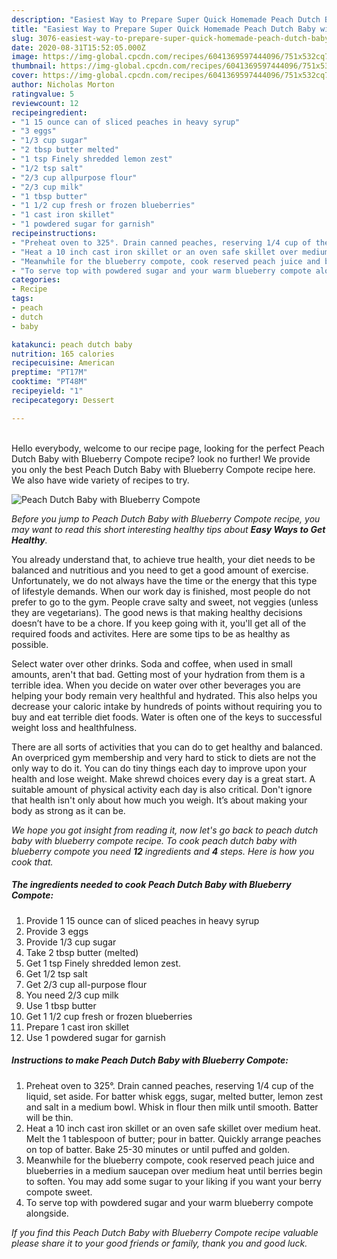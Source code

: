 ```yaml
---
description: "Easiest Way to Prepare Super Quick Homemade Peach Dutch Baby with Blueberry Compote"
title: "Easiest Way to Prepare Super Quick Homemade Peach Dutch Baby with Blueberry Compote"
slug: 3076-easiest-way-to-prepare-super-quick-homemade-peach-dutch-baby-with-blueberry-compote
date: 2020-08-31T15:52:05.000Z
image: https://img-global.cpcdn.com/recipes/6041369597444096/751x532cq70/peach-dutch-baby-with-blueberry-compote-recipe-main-photo.jpg
thumbnail: https://img-global.cpcdn.com/recipes/6041369597444096/751x532cq70/peach-dutch-baby-with-blueberry-compote-recipe-main-photo.jpg
cover: https://img-global.cpcdn.com/recipes/6041369597444096/751x532cq70/peach-dutch-baby-with-blueberry-compote-recipe-main-photo.jpg
author: Nicholas Morton
ratingvalue: 5
reviewcount: 12
recipeingredient:
- "1 15 ounce can of sliced peaches in heavy syrup"
- "3 eggs"
- "1/3 cup sugar"
- "2 tbsp butter melted"
- "1 tsp Finely shredded lemon zest"
- "1/2 tsp salt"
- "2/3 cup allpurpose flour"
- "2/3 cup milk"
- "1 tbsp butter"
- "1 1/2 cup fresh or frozen blueberries"
- "1 cast iron skillet"
- "1 powdered sugar for garnish"
recipeinstructions:
- "Preheat oven to 325°. Drain canned peaches, reserving 1/4 cup of the liquid, set aside. For batter whisk eggs, sugar, melted butter, lemon zest and salt in a medium bowl. Whisk in flour then milk until smooth. Batter will be thin."
- "Heat a 10 inch cast iron skillet or an oven safe skillet over medium heat. Melt the 1 tablespoon of butter; pour in batter. Quickly arrange peaches on top of batter. Bake 25-30 minutes or until puffed and golden."
- "Meanwhile for the blueberry compote, cook reserved peach juice and blueberries in a medium saucepan over medium heat until berries begin to soften. You may add some sugar to your liking if you want your berry compote sweet."
- "To serve top with powdered sugar and your warm blueberry compote alongside."
categories:
- Recipe
tags:
- peach
- dutch
- baby

katakunci: peach dutch baby 
nutrition: 165 calories
recipecuisine: American
preptime: "PT17M"
cooktime: "PT48M"
recipeyield: "1"
recipecategory: Dessert

---
```

<br>
Hello everybody, welcome to our recipe page, looking for the perfect Peach Dutch Baby with Blueberry Compote recipe? look no further! We provide you only the best Peach Dutch Baby with Blueberry Compote recipe here. We also have wide variety of recipes to try.
<br>


![Peach Dutch Baby with Blueberry Compote](https://img-global.cpcdn.com/recipes/6041369597444096/751x532cq70/peach-dutch-baby-with-blueberry-compote-recipe-main-photo.jpg)

<i>Before you jump to Peach Dutch Baby with Blueberry Compote recipe, you may want to read this short interesting healthy tips about <strong>Easy Ways to Get Healthy</strong>.</i>

You already understand that, to achieve true health, your diet needs to be balanced and nutritious and you need to get a good amount of exercise. Unfortunately, we do not always have the time or the energy that this type of lifestyle demands. When our work day is finished, most people do not prefer to go to the gym. People crave salty and sweet, not veggies (unless they are vegetarians). The good news is that making healthy decisions doesn’t have to be a chore. If you keep going with it, you'll get all of the required foods and activites. Here are some tips to be as healthy as possible.

Select water over other drinks. Soda and coffee, when used in small amounts, aren't that bad. Getting most of your hydration from them is a terrible idea. When you decide on water over other beverages you are helping your body remain very healthful and hydrated. This also helps you decrease your caloric intake by hundreds of points without requiring you to buy and eat terrible diet foods. Water is often one of the keys to successful weight loss and healthfulness.

There are all sorts of activities that you can do to get healthy and balanced. An overpriced gym membership and very hard to stick to diets are not the only way to do it. You can do tiny things each day to improve upon your health and lose weight. Make shrewd choices every day is a great start. A suitable amount of physical activity each day is also critical. Don't ignore that health isn't only about how much you weigh. It’s about making your body as strong as it can be. 


<i>We hope you got insight from reading it, now let's go back to peach dutch baby with blueberry compote recipe. To cook peach dutch baby with blueberry compote you need <strong>12</strong> ingredients and <strong>4</strong> steps. Here is how you cook that.
</i>

##### The ingredients needed to cook Peach Dutch Baby with Blueberry Compote:

1. Provide 1 15 ounce can of sliced peaches in heavy syrup
1. Provide 3 eggs
1. Provide 1/3 cup sugar
1. Take 2 tbsp butter (melted)
1. Get 1 tsp Finely shredded lemon zest.
1. Get 1/2 tsp salt
1. Get 2/3 cup all-purpose flour
1. You need 2/3 cup milk
1. Use 1 tbsp butter
1. Get 1 1/2 cup fresh or frozen blueberries
1. Prepare 1 cast iron skillet
1. Use 1 powdered sugar for garnish


##### Instructions to make Peach Dutch Baby with Blueberry Compote:

1. Preheat oven to 325°. Drain canned peaches, reserving 1/4 cup of the liquid, set aside. For batter whisk eggs, sugar, melted butter, lemon zest and salt in a medium bowl. Whisk in flour then milk until smooth. Batter will be thin.
1. Heat a 10 inch cast iron skillet or an oven safe skillet over medium heat. Melt the 1 tablespoon of butter; pour in batter. Quickly arrange peaches on top of batter. Bake 25-30 minutes or until puffed and golden.
1. Meanwhile for the blueberry compote, cook reserved peach juice and blueberries in a medium saucepan over medium heat until berries begin to soften. You may add some sugar to your liking if you want your berry compote sweet.
1. To serve top with powdered sugar and your warm blueberry compote alongside.


<i>If you find this Peach Dutch Baby with Blueberry Compote recipe valuable please share it to your good friends or family, thank you and good luck.</i>
